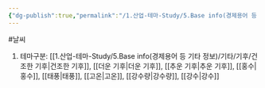 ```yaml
---
{"dg-publish":true,"permalink":"/1.산업-테마-Study/5.Base info(경제용어 등 기타 정보)/기타/기후/날씨/","created":"2024-11-20T21:02:30.063+09:00","updated":"2025-06-03T20:07:22.455+09:00"}
---
```



#날씨

1. 테마구분: [[1.산업-테마-Study/5.Base info(경제용어 등 기타 정보)/기타/기후/건조한 기후\|건조한 기후]], [[더운 기후\|더운 기후]], [[추운 기후\|추운 기후]], [[홍수\|홍수]], [[태풍\|태풍]], [[고온\|고온]], [[강수량\|강수량]], [[강수\|강수]]

